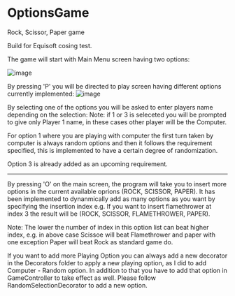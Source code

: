 # OptionsGame
Rock, Scissor, Paper game

Build for Equisoft cosing test.

The game will start with Main Menu screen having two options:

![image](https://user-images.githubusercontent.com/30207845/175783297-989a7f98-66f8-44e5-b480-68dcd450107b.png)

By pressing 'P' you will be directed to play screen having different options currently implemented:
![image](https://user-images.githubusercontent.com/30207845/175783354-3ef1d3f0-7ded-426f-8ee8-149ab51b35e4.png)

By selecting one of the options you will be asked to enter players name depending on the selection: 
Note: if 1 or 3 is seleceted you will be prompted to give only Player 1 name, in these cases other player will be the Computer.

For option 1 where you are playing with computer the first turn taken by computer is always random options and then it follows the requirement specified,
this is implemented to have a certain degree of randomization.

Option 3 is already added as an upcoming requirement.

--------------------

By pressing 'O' on the main screen, the program will take you to insert more options in the current available oprions (ROCK, SCISSOR, PAPER).
It has been implemented to dynanmically add as many options as you want by specifying the insertion index
e.g. If you want to insert flamethrower at index 3 the result will be (ROCK, SCISSOR, FLAMETHROWER, PAPER).

Note: The lower the number of index in this option list can beat higher index, e.g. in above case Scissoe will beat Flamethrower and paper 
with one exception Paper will beat Rock as standard game do.

If you want to add more Playing Option you can always add a new decorator in the Decorators folder to apply a new playing option, as I did to add Computer - Random option.
In addition to that you have to add that option in GameController to take effect as well.
Please follow RandomSelectionDecorator to add a new option.
